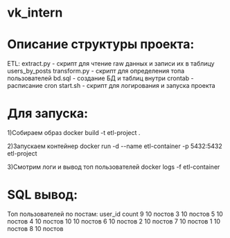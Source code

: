 # vk_intern
# Описание структуры проекта:
ETL:
  extract.py - скрипт для чтение raw данных и записи их в таблицу users_by_posts
  transform.py - скрипт для определения топа пользователей 
bd.sql - создание БД и таблиц внутри
crontab - расписание cron
start.sh - скрипт для логирования и запуска проекта

# Для запуска:
1)Собираем образ
docker build -t etl-project .

2)Запускаем контейнер
docker run -d --name etl-container -p 5432:5432 etl-project

3)Смотрим логи и вывод топ пользователей
docker logs -f etl-container

# SQL вывод:
Топ пользователей по постам:
user_id count
9 10 постов
3 10 постов
5 10 постов
4 10 постов
10 10 постов
6 10 постов
2 10 постов
7 10 постов
1 10 постов
8 10 постов
